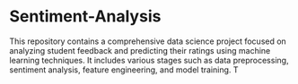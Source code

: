 # Sentiment-Analysis
This repository contains a comprehensive data science project focused on analyzing student feedback and predicting their ratings using machine learning techniques. It includes various stages such as data preprocessing, sentiment analysis, feature engineering, and model training. T
